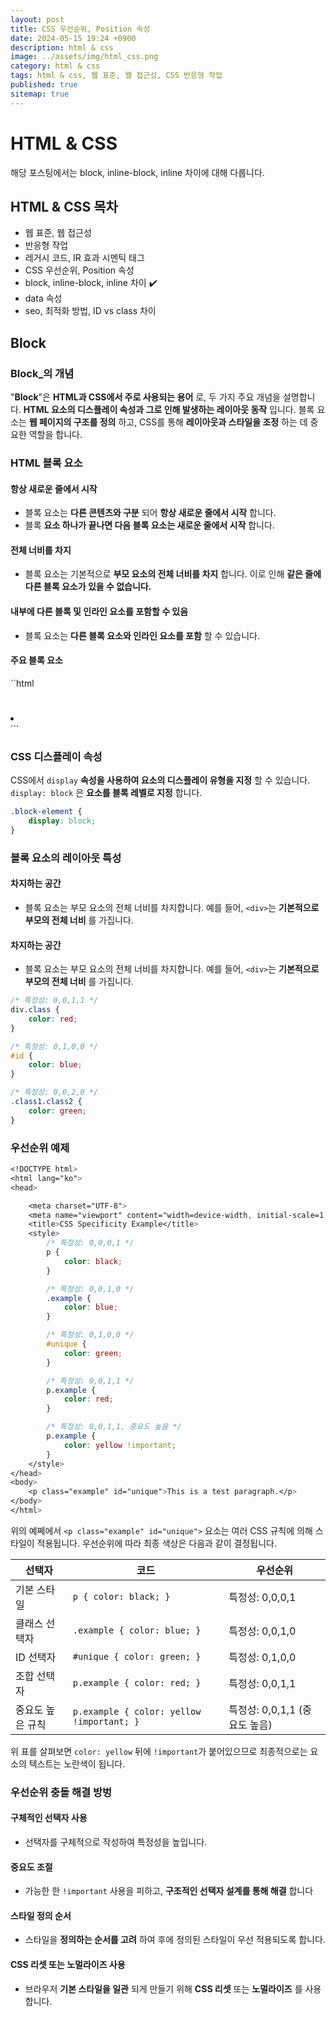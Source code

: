 ```yaml
---
layout: post
title: CSS 우선순위, Position 속성
date: 2024-05-15 19:24 +0900
description: html & css
image: ../assets/img/html_css.png
category: html & css
tags: html & css, 웹 표준, 웹 접근성, CSS 반응형 작업
published: true
sitemap: true
---
```


# HTML & CSS
해당 포스팅에서는 block, inline-block, inline 차이에 대해 다룹니다.<br />


## __HTML & CSS 목차__
* 웹 표준, 웹 접근성 <br/>
* 반응형 작업 <br/>
* 레거시 코드, IR 효과 시멘틱 태그<br/>
* CSS 우선순위, Position 속성<br/>
* block, inline-block, inline 차이 ✔️<br/>
* data 속성<br/>
* seo, 최적화 방법, ID vs class 차이<br/>

## __Block__<br/>

### __Block_의 개념__
"__Block__"은 __HTML과 CSS에서 주로 사용되는 용어__ 로, 두 가지 주요 개념을 설명합니다. __HTML 요소의 디스플레이 속성과 그로 인해 발생하는 레이아웃 동작__ 입니다. 블록 요소는 __웹 페이지의 구조를 정의__ 하고, CSS를 통해 __레이아웃과 스타일을 조정__ 하는 데 중요한 역할을 합니다.

### __HTML 블록 요소__

#### __항상 새로운 줄에서 시작__

* 블록 요소는 __다른 콘텐츠와 구분__ 되어 __항상 새로운 줄에서 시작__ 합니다.<br/>
* 블록 __요소 하나가 끝나면 다음 블록 요소는 새로운 줄에서 시작__ 합니다.<br/>

#### __전체 너비를 차지__

* 블록 요소는 기본적으로 __부모 요소의 전체 너비를 차지__ 합니다. 이로 인해 __같은 줄에 다른 블록 요소가 있을 수 없습니다.__<br/>

#### __내부에 다른 블록 및 인라인 요소를 포함할 수 있음__

* 블록 요소는 __다른 블록 요소와 인라인 요소를 포함__ 할 수 있습니다.<br/>

#### __주요 블록 요소__

``html
<div></div>
<p></p>
<h1></h1>
<ul></ul>
<ol></ol>
<li></li>
<section></section>
<article></article>
<nav></nav>
<footer></footer>
```

### __CSS 디스플레이 속성__

CSS에서 `display` __속성을 사용하여 요소의 디스플레이 유형을 지정__ 할 수 있습니다. `display: block` 은 __요소를 블록 레벨로 지정__ 합니다.

```css
.block-element {
    display: block;
}
```

### __블록 요소의 레이아웃 특성__

#### __차지하는 공간__
* 블록 요소는 부모 요소의 전체 너비를 차지합니다. 예를 들어, `<div>`는 __기본적으로 부모의 전체 너비__ 를 가집니다.

#### __차지하는 공간__
* 블록 요소는 부모 요소의 전체 너비를 차지합니다. 예를 들어, `<div>`는 __기본적으로 부모의 전체 너비__ 를 가집니다.

```css
/* 특정성: 0,0,1,1 */
div.class {
    color: red;
}

/* 특정성: 0,1,0,0 */
#id {
    color: blue;
}

/* 특정성: 0,0,2,0 */
.class1.class2 {
    color: green;
}
```

### __우선순위 예제__

```css
<!DOCTYPE html>
<html lang="ko">
<head>

    <meta charset="UTF-8">
    <meta name="viewport" content="width=device-width, initial-scale=1.0">
    <title>CSS Specificity Example</title>
    <style>
        /* 특정성: 0,0,0,1 */
        p {
            color: black;
        }

        /* 특정성: 0,0,1,0 */
        .example {
            color: blue;
        }

        /* 특정성: 0,1,0,0 */
        #unique {
            color: green;
        }

        /* 특정성: 0,0,1,1 */
        p.example {
            color: red;
        }

        /* 특정성: 0,0,1,1, 중요도 높음 */
        p.example {
            color: yellow !important;
        }
    </style>
</head>
<body>
    <p class="example" id="unique">This is a test paragraph.</p>
</body>
</html>
```

위의 예쩨에서 `<p class="example" id="unique">` 요소는 여러 CSS 규칙에 의해 스타일이 적용됩니다. 우선순위에 따라 최종 색상은 다음과 같이 결정됩니다.

|선택자|코드|우선순위|
|---|---|---|
|기본 스타일| `p { color: black; }` |특정성: 0,0,0,1|
|클래스 선택자| `.example { color: blue; }` |특정성: 0,0,1,0|
|ID 선택자| `#unique { color: green; }` |특정성: 0,1,0,0|
|조합 선택자| `p.example { color: red; }` |특정성: 0,0,1,1|
|중요도 높은 규칙| `p.example { color: yellow !important; }` |특정성: 0,0,1,1 (중요도 높음)|

위 표를 살펴보면 `color: yellow` 뒤에 `!important`가 붙어있으므로 최종적으로는 요소의 텍스트는 노란색이 됩니다.

### __우선순위 충돌 해결 방벙__

#### __구체적인 선택자 사용__
* 선택자를 구체적으로 작성하여 특정성을 높입니다.

#### __중요도 조절__
* 가능한 한 `!important` 사용을 피하고, __구조적인 선택자 설계를 통해 해결__ 합니다

#### __스타일 정의 순서__
* 스타일을 __정의하는 순서를 고려__ 하여 후에 정의된 스타일이 우선 적용되도록 합니다.

#### __CSS 리셋 또는 노멀라이즈 사용__
* 브라우저 __기본 스타일을 일관__ 되게 만들기 위해 __CSS 리셋__ 또는 __노멀라이즈__ 를 사용합니다.